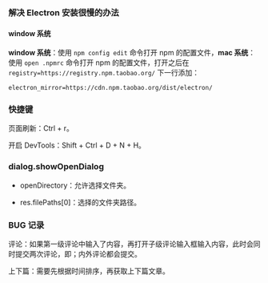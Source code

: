 ### 解决 Electron 安装很慢的办法

#### window 系统

**window 系统**：使用 `npm config edit` 命令打开 npm 的配置文件，**mac 系统**：使用 `open .npmrc` 命令打开 npm 的配置文件，打开之后在 `registry=https://registry.npm.taobao.org/` 下一行添加：

```
electron_mirror=https://cdn.npm.taobao.org/dist/electron/
```

### 快捷键

页面刷新：Ctrl + r。

开启 DevTools：Shift + Ctrl + D + N + H。

### dialog.showOpenDialog

- openDirectory：允许选择文件夹。

- res.filePaths[0]：选择的文件夹路径。

### BUG 记录

评论：如果第一级评论中输入了内容，再打开子级评论输入框输入内容，此时会同时提交两次评论，即；内外评论都会提交。

上下篇：需要先根据时间排序，再获取上下篇文章。
